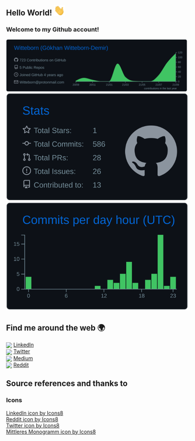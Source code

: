 <!-- tell more about you here -->

## Hello World! <img src="./Assets/Hi.gif" width="30px"></h2>
### Welcome to my Github account!
![](https://raw.githubusercontent.com/Witteborn/Witteborn/develop/profile-summary-card-output/github_dark/0-profile-details.svg)
![](https://raw.githubusercontent.com/Witteborn/Witteborn/develop/profile-summary-card-output/github_dark/3-stats.svg)
![](https://raw.githubusercontent.com/Witteborn/Witteborn/develop/profile-summary-card-output/github_dark/4-productive-time.svg)

## Find me around the web 🌍

[<img align="center" height="40" src="https://img.icons8.com/color/48/000000/linkedin.png"/>](https://www.linkedin.com/in/g%C3%B6khan-witteborn-demir-2582a1220/) [LinkedIn](https://www.linkedin.com/in/g%C3%B6khan-witteborn-demir-2582a1220/) <br>
[<img align="center" height="40" src="https://img.icons8.com/fluent/144/000000/twitter.png"/>](https://twitter.com/WittebornDemir)
[Twitter](https://twitter.com/WittebornDemir) <br>
[<img align="center" height="40" src="https://img.icons8.com/ios-filled/50/000000/medium-monogram--v1.png"/>](https://medium.com/@witteborn)
[Medium](https://medium.com/@witteborn) <br>
[<img align="center" height="40" src="https://img.icons8.com/fluency/240/000000/reddit.png"/>](https://www.reddit.com/u/Witteborn)
[Reddit](https://www.reddit.com/u/Witteborn) <br>



<!--
## My Resume
[<img align="center" height="50" src="https://img.icons8.com/fluent/144/000000/resume-website.png"/>](./Resume.md) [Resume](./Resume.md)
<br/>
[![made-with-latex](https://img.shields.io/badge/Made%20with-LaTeX-1f425f.svg)](https://www.latex-project.org/)
-->

## Source references and thanks to
### Icons
<a href="https://icons8.com/icon/13930/linkedin">LinkedIn icon by Icons8</a>
<br>
<a href="https://icons8.com/icon/h3FOPWMfgNnV/reddit">Reddit icon by Icons8</a>
<br>
<a href="https://icons8.com/icon/5MQ0gPAYYx7a/twitter">Twitter icon by Icons8</a>
<br>
<a href="https://icons8.com/icon/110611/mittleres-monogramm">Mittleres Monogramm icon by Icons8</a>
